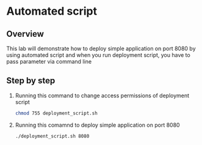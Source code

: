 # Automated script

## Overview

This lab will demonstrate how to deploy simple application on port 8080 by using automated script and when you run deployment script, you have to pass parameter via command line

## Step by step

1. Running this command to change access permissions of deployment script

    ```sh
    chmod 755 deployment_script.sh
    ```

2. Running this comamnd to deploy simple application on port 8080

    ```sh
    ./deployment_script.sh 8080
    ```
